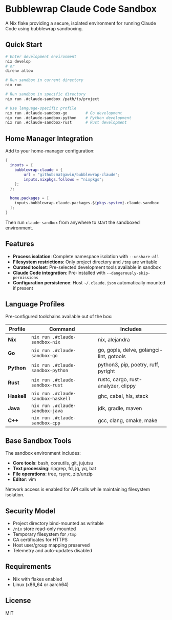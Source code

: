 # Bubblewrap Claude Code Sandbox

A Nix flake providing a secure, isolated environment for running Claude Code using bubblewrap sandboxing.

## Quick Start

```bash
# Enter development environment
nix develop
# or
direnv allow

# Run sandbox in current directory
nix run

# Run sandbox in specific directory
nix run .#claude-sandbox /path/to/project

# Use language-specific profile
nix run .#claude-sandbox-go        # Go development
nix run .#claude-sandbox-python    # Python development
nix run .#claude-sandbox-rust      # Rust development
```

## Home Manager Integration

Add to your home-manager configuration:

```nix
{
  inputs = {
    bubblewrap-claude = {
        url = "github:matgawin/bubblewrap-claude";
        inputs.nixpkgs.follows = "nixpkgs";
    };
  };

  home.packages = [
    inputs.bubblewrap-claude.packages.${pkgs.system}.claude-sandbox
  ];
}
```

Then run `claude-sandbox` from anywhere to start the sandboxed environment.

## Features

- **Process isolation**: Complete namespace isolation with `--unshare-all`
- **Filesystem restrictions**: Only project directory and `/tmp` are writable
- **Curated toolset**: Pre-selected development tools available in sandbox
- **Claude Code integration**: Pre-installed with `--dangerously-skip-permissions`
- **Configuration persistence**: Host `~/.claude.json` automatically mounted if present

## Language Profiles

Pre-configured toolchains available out of the box:

| Profile | Command | Includes |
|---------|---------|----------|
| **Nix** | `nix run .#claude-sandbox-nix` | nix, alejandra |
| **Go** | `nix run .#claude-sandbox-go` | go, gopls, delve, golangci-lint, gotools |
| **Python** | `nix run .#claude-sandbox-python` | python3, pip, poetry, ruff, pyright |
| **Rust** | `nix run .#claude-sandbox-rust` | rustc, cargo, rust-analyzer, clippy |
| **Haskell** | `nix run .#claude-sandbox-haskell` | ghc, cabal, hls, stack |
| **Java** | `nix run .#claude-sandbox-java` | jdk, gradle, maven |
| **C++** | `nix run .#claude-sandbox-cpp` | gcc, clang, cmake, make |

## Base Sandbox Tools

The sandbox environment includes:

- **Core tools**: bash, coreutils, git, jujutsu
- **Text processing**: ripgrep, fd, jq, yq, bat
- **File operations**: tree, rsync, zip/unzip
- **Editor**: vim

Network access is enabled for API calls while maintaining filesystem isolation.

## Security Model

- Project directory bind-mounted as writable
- `/nix` store read-only mounted
- Temporary filesystem for `/tmp`
- CA certificates for HTTPS
- Host user/group mapping preserved
- Telemetry and auto-updates disabled

## Requirements

- Nix with flakes enabled
- Linux (x86_64 or aarch64)

## License

MIT

